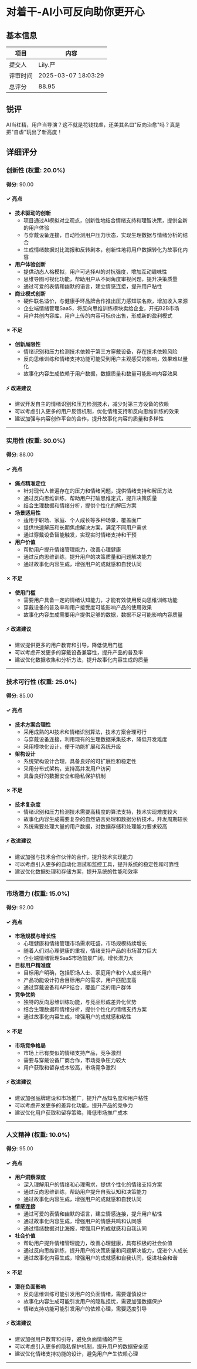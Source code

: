 # 对着干-AI小可反向助你更开心

## 基本信息

| 项目 | 内容 |
|------|------|
| 提交人 | Lily.严 |
| 评审时间 | 2025-03-07 18:03:29 |
| 总评分 | 88.95 |

## 锐评

AI当杠精，用户当导演？这不就是花钱找虐，还美其名曰"反向治愈"吗？真是把"自虐"玩出了新高度！

## 详细评分

### 创新性 (权重: 20.0%)

**得分**: 90.00

#### ✓ 亮点

* **技术驱动的创新**
  * 项目通过AI模拟对立观点，创新性地结合情绪支持和理智决策，提供全新的用户体验
  * 与穿戴设备连接，自动检测用户压力状态，实现生理数据与情绪分析的结合
  * 生成情绪数据对比海报和反转剧本，创新性地将用户数据转化为故事化内容
* **用户体验创新**
  * 提供动态人格模拟，用户可选择AI的对抗强度，增加互动趣味性
  * 思维导图可视化功能，帮助用户从不同角度审视问题，提升决策质量
  * 通过可爱的表情和幽默的语言，建立情感连接，提升用户粘性
* **商业模式创新**
  * 硬件联名溢价，与健康手环品牌合作推出压力感知联名款，增加收入来源
  * 企业端情绪管理SaaS，将反向思维训练模块卖给企业，开拓B2B市场
  * 用户共创内容库，用户上传的内容可标价出售，形成新的盈利模式

#### ✗ 不足

* **创新局限性**
  * 情绪识别和压力检测技术依赖于第三方穿戴设备，存在技术依赖风险
  * 反向思维训练和情绪支持功能可能受到用户主观感受的影响，效果难以量化
  * 故事化内容生成依赖于用户数据，数据质量和数量可能影响内容效果

#### ⚡ 改进建议

* 建议开发自主的情绪识别和压力检测技术，减少对第三方设备的依赖
* 可以考虑引入更多的用户反馈机制，优化情绪支持和反向思维训练的效果
* 建议加强与内容创作平台的合作，提升故事化内容的质量和多样性

---

### 实用性 (权重: 30.0%)

**得分**: 88.00

#### ✓ 亮点

* **痛点精准定位**
  * 针对现代人普遍存在的压力和情绪问题，提供情绪支持和解压方法
  * 通过反向思维训练，帮助用户打破思维定式，提升决策质量
  * 结合生理数据和情绪分析，提供个性化的解压方案
* **场景适用性**
  * 适用于职场、家庭、个人成长等多种场景，覆盖面广
  * 提供快速解压和长期焦虑解决方案，满足不同用户需求
  * 通过穿戴设备智能触发，实现实时情绪支持和干预
* **用户价值**
  * 帮助用户提升情绪管理能力，改善心理健康
  * 通过反向思维训练，提升用户的决策质量和问题解决能力
  * 通过故事化内容生成，增强用户的成就感和自我认同

#### ✗ 不足

* **使用门槛**
  * 需要用户具备一定的情绪认知能力，才能有效使用反向思维训练功能
  * 穿戴设备的普及率和用户接受度可能影响产品的使用效果
  * 故事化内容生成需要用户提供足够的数据，数据不足可能影响内容质量

#### ⚡ 改进建议

* 建议提供更多的用户教育和引导，降低使用门槛
* 可以考虑开发更多的穿戴设备兼容性，提升产品的普及率
* 建议优化数据收集和分析方法，提升故事化内容生成的质量

---

### 技术可行性 (权重: 25.0%)

**得分**: 85.00

#### ✓ 亮点

* **技术方案合理性**
  * 采用成熟的AI技术和情绪识别算法，技术方案合理可行
  * 与穿戴设备连接，利用现有的生理数据采集技术，降低开发难度
  * 采用模块化设计，便于功能扩展和系统升级
* **架构设计**
  * 系统架构设计合理，具备良好的可扩展性和稳定性
  * 采用分布式架构，支持高并发用户访问
  * 具备良好的数据安全和隐私保护机制

#### ✗ 不足

* **技术复杂度**
  * 情绪识别和压力检测技术需要高精度的算法支持，技术实现难度较大
  * 故事化内容生成需要复杂的自然语言处理和数据分析技术，开发周期较长
  * 系统需要处理大量的用户数据，对数据存储和处理能力要求较高

#### ⚡ 改进建议

* 建议加强与技术合作伙伴的合作，提升技术实现能力
* 可以考虑引入更多的自动化测试和监控工具，提升系统的稳定性和可靠性
* 建议优化数据处理和存储方案，提升系统的性能和效率

---

### 市场潜力 (权重: 15.0%)

**得分**: 92.00

#### ✓ 亮点

* **市场规模与增长性**
  * 心理健康和情绪管理市场需求旺盛，市场规模持续增长
  * 随着人们对心理健康的重视，情绪支持产品的市场潜力巨大
  * 企业端情绪管理SaaS市场前景广阔，增长潜力大
* **目标用户精准度**
  * 目标用户明确，包括职场人士、家庭用户和个人成长用户
  * 产品功能设计符合目标用户的需求，用户匹配度高
  * 通过穿戴设备和APP结合，覆盖广泛的用户群体
* **竞争优势**
  * 独特的反向思维训练功能，与竞品形成差异化优势
  * 结合生理数据和情绪分析，提供个性化的情绪支持方案
  * 通过故事化内容生成，增强用户的成就感和粘性

#### ✗ 不足

* **市场竞争格局**
  * 市场上已有类似的情绪支持产品，竞争激烈
  * 需要与穿戴设备厂商合作，市场竞争压力较大
  * 用户获取和留存成本较高，市场竞争激烈

#### ⚡ 改进建议

* 建议加强品牌建设和市场推广，提升产品知名度和用户粘性
* 可以考虑开发更多的差异化功能，提升产品的竞争力
* 建议优化用户获取和留存策略，降低市场推广成本

---

### 人文精神 (权重: 10.0%)

**得分**: 95.00

#### ✓ 亮点

* **用户洞察深度**
  * 深入理解用户的情绪和心理需求，提供个性化的情绪支持方案
  * 通过反向思维训练，帮助用户提升自我认知和决策能力
  * 通过故事化内容生成，增强用户的成就感和自我认同
* **情感连接**
  * 通过可爱的表情和幽默的语言，建立情感连接，提升用户粘性
  * 通过故事化内容生成，增强用户的情感共鸣和认同感
  * 通过情绪数据对比海报，增强用户的成就感和自我认同
* **社会价值**
  * 帮助用户提升情绪管理能力，改善心理健康，具有积极的社会价值
  * 通过反向思维训练，提升用户的决策质量和问题解决能力，促进个人成长
  * 通过故事化内容生成，增强用户的成就感和自我认同，促进社会和谐

#### ✗ 不足

* **潜在负面影响**
  * 反向思维训练可能引发用户的负面情绪，需要谨慎设计
  * 故事化内容生成可能引发用户的隐私担忧，需要加强数据保护
  * 情绪支持功能可能引发用户的依赖心理，需要适度引导

#### ⚡ 改进建议

* 建议加强用户教育和引导，避免负面情绪的产生
* 可以考虑引入更多的隐私保护机制，提升用户的数据安全感
* 建议优化情绪支持功能的设计，避免用户产生依赖心理

---

